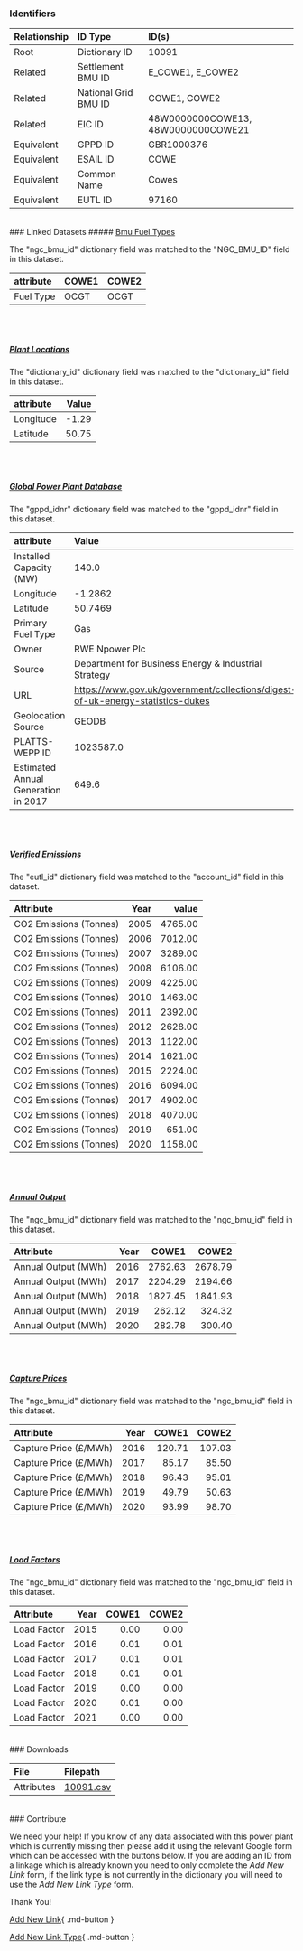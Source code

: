 ### Identifiers

| Relationship   | ID Type              | ID(s)                              |
|:---------------|:---------------------|:-----------------------------------|
| Root           | Dictionary ID        | 10091                              |
| Related        | Settlement BMU ID    | E_COWE1, E_COWE2                   |
| Related        | National Grid BMU ID | COWE1, COWE2                       |
| Related        | EIC ID               | 48W0000000COWE13, 48W0000000COWE21 |
| Equivalent     | GPPD ID              | GBR1000376                         |
| Equivalent     | ESAIL ID             | COWE                               |
| Equivalent     | Common Name          | Cowes                              |
| Equivalent     | EUTL ID              | 97160                              |

<br>
### Linked Datasets
##### <a href="https://osuked.github.io/Power-Station-Dictionary/datasets/bmu-fuel-types">Bmu Fuel Types</a>



The "ngc_bmu_id" dictionary field was matched to the "NGC_BMU_ID" field in this dataset.

| attribute   | COWE1   | COWE2   |
|:------------|:--------|:--------|
| Fuel Type   | OCGT    | OCGT    |

<br><br>
##### <a href="https://osuked.github.io/Power-Station-Dictionary/datasets/plant-locations">Plant Locations</a>



The "dictionary_id" dictionary field was matched to the "dictionary_id" field in this dataset.

| attribute   |   Value |
|:------------|--------:|
| Longitude   |   -1.29 |
| Latitude    |   50.75 |

<br><br>
##### <a href="https://osuked.github.io/Power-Station-Dictionary/datasets/global-power-plant-database">Global Power Plant Database</a>



The "gppd_idnr" dictionary field was matched to the "gppd_idnr" field in this dataset.

| attribute                           | Value                                                                          |
|:------------------------------------|:-------------------------------------------------------------------------------|
| Installed Capacity (MW)             | 140.0                                                                          |
| Longitude                           | -1.2862                                                                        |
| Latitude                            | 50.7469                                                                        |
| Primary Fuel Type                   | Gas                                                                            |
| Owner                               | RWE Npower Plc                                                                 |
| Source                              | Department for Business Energy & Industrial Strategy                           |
| URL                                 | https://www.gov.uk/government/collections/digest-of-uk-energy-statistics-dukes |
| Geolocation Source                  | GEODB                                                                          |
| PLATTS-WEPP ID                      | 1023587.0                                                                      |
| Estimated Annual Generation in 2017 | 649.6                                                                          |

<br><br>
##### <a href="https://osuked.github.io/Power-Station-Dictionary/datasets/verified-emissions">Verified Emissions</a>



The "eutl_id" dictionary field was matched to the "account_id" field in this dataset.

| Attribute              |   Year |   value |
|:-----------------------|-------:|--------:|
| CO2 Emissions (Tonnes) |   2005 | 4765.00 |
| CO2 Emissions (Tonnes) |   2006 | 7012.00 |
| CO2 Emissions (Tonnes) |   2007 | 3289.00 |
| CO2 Emissions (Tonnes) |   2008 | 6106.00 |
| CO2 Emissions (Tonnes) |   2009 | 4225.00 |
| CO2 Emissions (Tonnes) |   2010 | 1463.00 |
| CO2 Emissions (Tonnes) |   2011 | 2392.00 |
| CO2 Emissions (Tonnes) |   2012 | 2628.00 |
| CO2 Emissions (Tonnes) |   2013 | 1122.00 |
| CO2 Emissions (Tonnes) |   2014 | 1621.00 |
| CO2 Emissions (Tonnes) |   2015 | 2224.00 |
| CO2 Emissions (Tonnes) |   2016 | 6094.00 |
| CO2 Emissions (Tonnes) |   2017 | 4902.00 |
| CO2 Emissions (Tonnes) |   2018 | 4070.00 |
| CO2 Emissions (Tonnes) |   2019 |  651.00 |
| CO2 Emissions (Tonnes) |   2020 | 1158.00 |

<br><br>
##### <a href="https://osuked.github.io/Power-Station-Dictionary/datasets/annual-output">Annual Output</a>



The "ngc_bmu_id" dictionary field was matched to the "ngc_bmu_id" field in this dataset.

| Attribute           |   Year |   COWE1 |   COWE2 |
|:--------------------|-------:|--------:|--------:|
| Annual Output (MWh) |   2016 | 2762.63 | 2678.79 |
| Annual Output (MWh) |   2017 | 2204.29 | 2194.66 |
| Annual Output (MWh) |   2018 | 1827.45 | 1841.93 |
| Annual Output (MWh) |   2019 |  262.12 |  324.32 |
| Annual Output (MWh) |   2020 |  282.78 |  300.40 |

<br><br>
##### <a href="https://osuked.github.io/Power-Station-Dictionary/datasets/capture-prices">Capture Prices</a>



The "ngc_bmu_id" dictionary field was matched to the "ngc_bmu_id" field in this dataset.

| Attribute             |   Year |   COWE1 |   COWE2 |
|:----------------------|-------:|--------:|--------:|
| Capture Price (£/MWh) |   2016 |  120.71 |  107.03 |
| Capture Price (£/MWh) |   2017 |   85.17 |   85.50 |
| Capture Price (£/MWh) |   2018 |   96.43 |   95.01 |
| Capture Price (£/MWh) |   2019 |   49.79 |   50.63 |
| Capture Price (£/MWh) |   2020 |   93.99 |   98.70 |

<br><br>
##### <a href="https://osuked.github.io/Power-Station-Dictionary/datasets/load-factors">Load Factors</a>



The "ngc_bmu_id" dictionary field was matched to the "ngc_bmu_id" field in this dataset.

| Attribute   |   Year |   COWE1 |   COWE2 |
|:------------|-------:|--------:|--------:|
| Load Factor |   2015 |    0.00 |    0.00 |
| Load Factor |   2016 |    0.01 |    0.01 |
| Load Factor |   2017 |    0.01 |    0.01 |
| Load Factor |   2018 |    0.01 |    0.01 |
| Load Factor |   2019 |    0.00 |    0.00 |
| Load Factor |   2020 |    0.01 |    0.00 |
| Load Factor |   2021 |    0.00 |    0.00 |


<br>
### Downloads


| File       | Filepath                                                                              |
|:-----------|:--------------------------------------------------------------------------------------|
| Attributes | [10091.csv](https://osuked.github.io/Power-Station-Dictionary/object_attrs/10091.csv) |


<br>
### Contribute

We need your help! If you know of any data associated with this power plant which is currently missing then please add it using the relevant Google form which can be accessed with the buttons below.  If you are adding an ID from a linkage which is already known you need to only complete the *Add New Link* form, if the link type is not currently in the dictionary you will need to use the *Add New Link Type* form.

Thank You!

[Add New Link](https://docs.google.com/forms/d/e/1FAIpQLSc5jRsQ7NgiLLXbwo9PUdwTQyuqbRwThltG56-o6NVSe7E_nw/viewform?usp=pp_url&entry.251912331=10091){ .md-button }

[Add New Link Type](https://docs.google.com/forms/d/e/1FAIpQLSdQfLmfOR0Vw4Z7gDQAIhBbqIifd1RuSFPKmDQpROhOqjo7ew/viewform?usp=pp_url&entry.2141539628=10091){ .md-button }